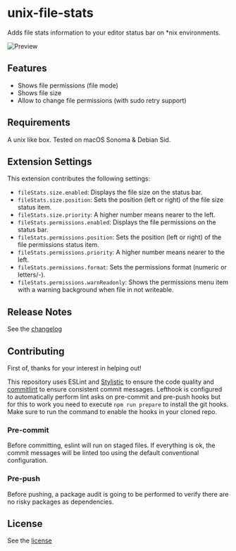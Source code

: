 # unix-file-stats

Adds file stats information  to your editor status bar on *nix environments.

![Preview](https://raw.githubusercontent.com/artrz/vsc-unix-file-stats/main/resources/example.png)

## Features

 - Shows file permissions (file mode)
 - Shows file size
 - Allow to change file permissions (with sudo retry support)

## Requirements

A unix like box. Tested on macOS Sonoma & Debian Sid.

## Extension Settings

This extension contributes the following settings:

* `fileStats.size.enabled`:             Displays the file size on the status bar.
* `fileStats.size.position`:            Sets the position (left or right) of the file size status item.
* `fileStats.size.priority`:            A higher number means nearer to the left.
* `fileStats.permissions.enabled`:      Displays the file permissions on the status bar.
* `fileStats.permissions.position`:     Sets the position (left or right) of the file permissions status item.
* `fileStats.permissions.priority`:     A higher number means nearer to the left.
* `fileStats.permissions.format`:       Sets the permissions format (numeric or letters/-).
* `fileStats.permissions.warnReadonly`: Shows the permissions menu item with a warning background when file in not writeable.

## Release Notes

See the [changelog](./CHANGELOG.md)

## Contributing

First of, thanks for your interest in helping out!

This repository uses ESLint and [Stylistic](https://eslint.style/) to ensure the code quality and [commitlint](https://commitlint.js.org/) to ensure consistent commit messages. Lefthook is configured to automatically perform lint asks on pre-commit and pre-push hooks but for this to work you need to execute `npm run prepare` to install the git hooks. Make sure to run the command to enable the hooks in your cloned repo.

### Pre-commit

Before committing, eslint will run on staged files. If everything is ok, the commit messages will be linted too using the default conventional configuration.

### Pre-push

Before pushing, a package audit is going to be performed to verify there are no risky packages as dependencies.

## License

See the [license](./LICENSE.md)
